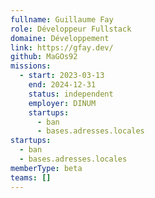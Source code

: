 ```yaml
---
fullname: Guillaume Fay
role: Développeur Fullstack
domaine: Développement
link: https://gfay.dev/
github: MaGOs92
missions:
  - start: 2023-03-13
    end: 2024-12-31
    status: independent
    employer: DINUM
    startups:
      - ban
      - bases.adresses.locales
startups:
  - ban
  - bases.adresses.locales
memberType: beta
teams: []
---
```

